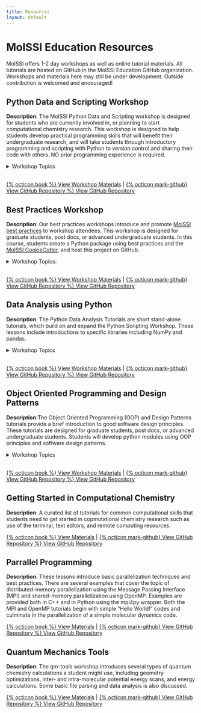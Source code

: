 ```yaml
---
title: Resources
layout: default
---
```


# MolSSI Education Resources

MolSSI offers 1-2 day workshops as well as online tutorial materials. All tutorials are hosted on GitHub in the MolSSI Education GitHub organization. Workshops and materials here may still be under development. Outside contribution is welcomed and encouraged!

## Python Data and Scripting Workshop
**Description**: The MolSSI Python Data and Scripting workshop is designed for students who are currently involved in, or planning to start computational chemistry research. This workshop is designed to help students develop practical programming skills that will benefit their undergraduate research, and will take students through introductory programming and scripting with Python to version control and sharing their code with others. NO prior programming experience is required.

<details>
    <summary>Workshop Topics</summary>
        <li> Basic Python syntax and control structures  
        <li> Reading and writing files  
        <li> File manipulation and parsing
        <li> Analyzing and graphing data
        <li> Writing functions
        <li> Creating command line programs from Python scripts
        <li> Basic testing using PyTest
        <li> Version control with git
        <li> Sharing code on GitHub

</details>
<br>

[{% octicon book %} View Workshop Materials](https://molssi-education.github.io/python_scripting_cms/) | 
[{% octicon mark-github} View GitHub Repository %} View GitHub Repository](https://github.com/MolSSI-Education/python_scripting_cms)


## Best Practices Workshop
**Description**: Our best practices workshops introduce and promote [MolSSI best practices](https://molssi.org/education/best-practices/) to workshop attendees. This workshop is designed for graduate students, post docs, or advanced undergraduate students. In this course, students create a Python package using best practices and the [MolSSI CookieCutter](https://github.com/MolSSI/cookiecutter-cms), and host this project on GitHub.

<details>
    <summary>Workshop Topics:</summary>
    <li> Conda and Python environments
    <li> Structuring a Python project using the MolSSI CookieCutter.
    <li> Version control using git
    <li> Python Coding Style
    <li> Online code repositories such as GitHub
    <li> GitHub collaboration
    <li> Unit testing and the PyTest testing framework
    <li> Code coverage
    <li> Continuous integration tools
    <li> Documentation for Python packages using Sphinx.
</details>
<br>

[{% octicon book %} View Workshop Materials](https://molssi-education.github.io/python-package-best-practices/index.html) | 
[{% octicon mark-github} View GitHub Repository %} View GitHub Repository](https://github.com/MolSSI-Education/python-package-best-practices)

## Data Analysis using Python
**Description**: The Python Data Analysis Tutorials are short stand-alone tutorials, which build on and expand the Python Scripting Workshop. These lessons include introductions to specific libraries including NumPy and pandas.

<details>
    <summary>Workshop Topics</summary>
    <li> Features of NumPy Arrays
    <li> Introduction to Data Analysis using Pandas
</details>
<br>

[{% octicon book %} View Workshop Materials](https://molssi-education.github.io/python-data-analysis/) | 
[{% octicon mark-github} View GitHub Repository %} View GitHub Repository](https://github.com/molssi-education/python-data-analysis)

## Object Oriented Programming and Design Patterns
**Description**:The Object Oriented Programming (OOP) and Design Patterns tutorials provide a brief introduction to good software design principles. These tutorials are designed for graduate students, post docs, or advanced undergraduate students. Students will develop python modules using OOP principles and software design patterns.

<details>
    <summary>Workshop Topics</summary>
    <li> Encapsulation
    <li> Data Abstraction
    <li> Inheritance
    <li> Polymorphism
    <li> Factory Design Pattern
    <li> Adapter Design Pattern
    <li> Facade Design Pattern
    <li> Observer Design Pattern
</details>
<br>

[{% octicon book %} View Workshop Materials](https://molssi-education.github.io/oop_and_design_patterns/index.html) | 
[{% octicon mark-github} View GitHub Repository %} View GitHub Repository](https://github.com/MolSSI-Education/oop_and_design_patterns)

## Getting Started in Computational Chemistry
**Description**: A curated list of tutorials for common computational skills that students need to get started in copmutational chemistry research such as use of the terminal, text editors, and remote computing resources.

[{% octicon book %} View Materials](https://molssi-education.github.io/getting-started-computational-chemistry/index.html) | 
[{% octicon mark-github} View GitHub Repository %} View GitHub Repository](https://github.com/MolSSI-Education/getting-started-computational-chemistry)


## Parrallel Programming
**Description**: These lessons introduce basic parallelization techniques and best practices.  There are several examples that cover the topic of distributed-memory parallelization using the Message Passing Interface (MPI) and shared-memory parallelization using OpenMP.  Examples are provided both in C++ and in Python using the mpi4py wrapper. Both the MPI and OpenMP tutorials begin with simple “Hello World!” codes and culminate in the parallelization of a simple molecular dynamics code.

[{% octicon book %} View Materials](https://molssi-education.github.io/parallel-programming/) | 
[{% octicon mark-github} View GitHub Repository %} View GitHub Repository](https://github.com/MolSSI-Education/parallel-programming)

## Quantum Mechanics Tools
**Description**: The qm-tools workshop introduces several types of quantum chemistry calculations a student might use, including geometry optimizations, inter- and intra-molecular potential energy scans, and energy calculations.  Some basic file parsing and data analysis is also discussed.

[{% octicon book %} View Materials](https://molssi-education.github.io/qm-tools/) | 
[{% octicon mark-github} View GitHub Repository %} View GitHub Repository](https://github.com/MolSSI-Education/qm-tools/)
